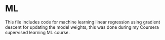 # ML
This file includes code for machine learning linear regression using gradient descent for updating the model weights, this was done during my Coursera supervised learning ML course.

